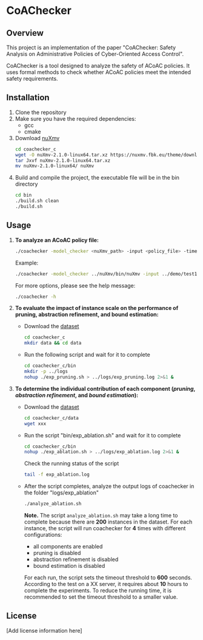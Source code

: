 # CoAChecker

## Overview

This project is an implementation of the paper "CoAChecker: Safety Analysis on Administrative Policies of Cyber-Oriented Access Control".

CoAChecker is a tool designed to analyze the safety of ACoAC policies. It uses formal methods to check whether ACoAC policies meet the intended safety requirements.

## Installation

1. Clone the repository
2. Make sure you have the required dependencies:
   - gcc
   - cmake
3. Download [nuXmv](https://nuxmv.fbk.eu/download.html)
   ```bash
   cd coachecker_c
   wget -O nuXmv-2.1.0-linux64.tar.xz https://nuxmv.fbk.eu/theme/download.php?file=nuXmv-2.1.0-linux64.tar.xz
   tar Jxvf nuXmv-2.1.0-linux64.tar.xz
   mv nuXmv-2.1.0-linux64/ nuXmv
   ``` 
4. Build and compile the project, the executable file will be in the bin directory
   ```bash
   cd bin
   ./build.sh clean
   ./build.sh
   ```

## Usage

1. **To analyze an ACoAC policy file:**

   ```bash
   ./coachecker -model_checker <nuXmv_path> -input <policy_file> -timeout <timeout_threshold_in_seconds>
   ```

   Example:
   ```bash
   ./coachecker -model_checker ../nuXmv/bin/nuXmv -input ../demo/test1.aabac -timeout 60
   ```
   For more options, please see the help message:
   ```bash
   ./coachecker -h
   ```

2. **To evaluate the impact of instance scale on the performance of pruning, abstraction refinement, and bound estimation:**
   
   - Download the [dataset](https://drive.google.com/uc?id=1htKafYP5mJkMHnmPpzJuMaVNe6q27XE3&export=download)

      ```bash
      cd coachecker_c
      mkdir data && cd data
      
      ```
   
   - Run the following script and wait for it to complete

      ```bash
      cd coachecker_c/bin
      mkdir -p ../logs
      nohup ./exp_pruning.sh > ../logs/exp_pruning.log 2>&1 &
      ```
      

3. **To determine the individual contribution of each component (*pruning*, *abstraction refinement*, and *bound estimation*):**
   
   - Download the [dataset]()

      ```bash
      cd coachecker_c/data
      wget xxx
      ```

   - Run the script "bin/exp_ablation.sh" and wait for it to complete

      ```bash
      cd coachecker_c/bin
      nohup ./exp_ablation.sh > ../logs/exp_ablation.log 2>&1 &
      ```

      Check the running status of the script

      ```bash
      tail -f exp_ablation.log
      ```
   
   - After the script completes, analyze the output logs of coachecker in the folder "logs/exp_ablation"

      ```bash
      ./analyze_ablation.sh
      ```

      **Note.** The script `analyze_ablation.sh` may take a long time to complete because there are **200** instances in the dataset. For each instance, the script will run coachecker for **4** times with different configurations:  
      - all components are enabled
      - pruning is disabled
      - abstraction refinement is disabled
      - bound estimation is disabled
      
      For each run, the script sets the timeout threshold to **600** seconds. According to the test on a XX server, it requires about **10** hours to complete the experiments. To reduce the running time, it is recommended to set the timeout threshold to a smaller value.

## License

[Add license information here]